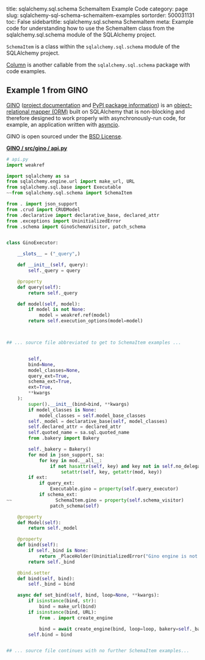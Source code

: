 title: sqlalchemy.sql.schema SchemaItem Example Code
category: page
slug: sqlalchemy-sql-schema-schemaitem-examples
sortorder: 500031131
toc: False
sidebartitle: sqlalchemy.sql.schema SchemaItem
meta: Example code for understanding how to use the SchemaItem class from the sqlalchemy.sql.schema module of the SQLAlchemy project.


`SchemaItem` is a class within the `sqlalchemy.sql.schema` module of the SQLAlchemy project.

<a href="/sqlalchemy-sql-schema-column-examples.html">Column</a>
is another callable from the `sqlalchemy.sql.schema` package with code examples.

## Example 1 from GINO
[GINO](https://github.com/fantix/gino)
([project documentation](https://python-gino.readthedocs.io/en/latest/)
and
[PyPI package information](https://pypi.org/project/gino/))
is an [object-relational mapper (ORM)](/object-relational-mappers-orms.html)
built on SQLAlchemy that is non-blocking and therefore designed to work properly
with asynchronously-run code, for example, an application written with
[asyncio](https://docs.python.org/3/library/asyncio.html).

GINO is open sourced under the [BSD License](https://github.com/python-gino/gino/blob/master/LICENSE).

[**GINO / src/gino / api.py**](https://github.com/python-gino/gino/blob/master/src/gino/./api.py)

```python
# api.py
import weakref

import sqlalchemy as sa
from sqlalchemy.engine.url import make_url, URL
from sqlalchemy.sql.base import Executable
~~from sqlalchemy.sql.schema import SchemaItem

from . import json_support
from .crud import CRUDModel
from .declarative import declarative_base, declared_attr
from .exceptions import UninitializedError
from .schema import GinoSchemaVisitor, patch_schema


class GinoExecutor:

    __slots__ = ("_query",)

    def __init__(self, query):
        self._query = query

    @property
    def query(self):
        return self._query

    def model(self, model):
        if model is not None:
            model = weakref.ref(model)
        return self.execution_options(model=model)



## ... source file abbreviated to get to SchemaItem examples ...


        self,
        bind=None,
        model_classes=None,
        query_ext=True,
        schema_ext=True,
        ext=True,
        **kwargs
    ):
        super().__init__(bind=bind, **kwargs)
        if model_classes is None:
            model_classes = self.model_base_classes
        self._model = declarative_base(self, model_classes)
        self.declared_attr = declared_attr
        self.quoted_name = sa.sql.quoted_name
        from .bakery import Bakery

        self._bakery = Bakery()
        for mod in json_support, sa:
            for key in mod.__all__:
                if not hasattr(self, key) and key not in self.no_delegate:
                    setattr(self, key, getattr(mod, key))
        if ext:
            if query_ext:
                Executable.gino = property(self.query_executor)
            if schema_ext:
~~                SchemaItem.gino = property(self.schema_visitor)
                patch_schema(self)

    @property
    def Model(self):
        return self._model

    @property
    def bind(self):
        if self._bind is None:
            return _PlaceHolder(UninitializedError("Gino engine is not initialized."))
        return self._bind

    @bind.setter
    def bind(self, bind):
        self._bind = bind

    async def set_bind(self, bind, loop=None, **kwargs):
        if isinstance(bind, str):
            bind = make_url(bind)
        if isinstance(bind, URL):
            from . import create_engine

            bind = await create_engine(bind, loop=loop, bakery=self._bakery, **kwargs)
        self.bind = bind


## ... source file continues with no further SchemaItem examples...

```

